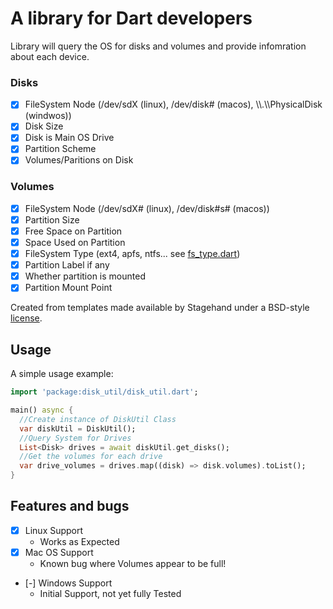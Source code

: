 # A library for Dart developers

Library will query the OS for disks and volumes and provide infomration about each device.

### Disks

- [X] FileSystem Node (/dev/sdX (linux), /dev/disk# (macos), \\\\.\\\\PhysicalDisk (windwos))
- [X] Disk Size
- [X] Disk is Main OS Drive
- [X] Partition Scheme
- [X] Volumes/Paritions on Disk

### Volumes

- [X] FileSystem Node (/dev/sdX# (linux), /dev/disk#s# (macos))
- [X] Partition Size
- [X] Free Space on Partition
- [X] Space Used on Partition
- [X] FileSystem Type (ext4, apfs, ntfs... see [fs_type.dart](lib/src/models/fs_type.dart))
- [X] Partition Label if any
- [X] Whether partition is mounted
- [X] Partition Mount Point

Created from templates made available by Stagehand under a BSD-style
[license](https://github.com/dart-lang/stagehand/blob/master/LICENSE).

## Usage

A simple usage example:

```dart
import 'package:disk_util/disk_util.dart';

main() async {
  //Create instance of DiskUtil Class
  var diskUtil = DiskUtil();
  //Query System for Drives
  List<Disk> drives = await diskUtil.get_disks();
  //Get the volumes for each drive
  var drive_volumes = drives.map((disk) => disk.volumes).toList();
}
```

## Features and bugs
  - [X] Linux Support
    - Works as Expected
  - [X] Mac OS Support
    - Known bug where Volumes appear to be full!
  - [-] Windows Support
    - Initial Support, not yet fully Tested

